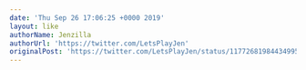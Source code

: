```yaml
---
date: 'Thu Sep 26 17:06:25 +0000 2019'
layout: like
authorName: Jenzilla
authorUrl: 'https://twitter.com/LetsPlayJen'
originalPost: 'https://twitter.com/LetsPlayJen/status/1177268198443499520'
---
```

